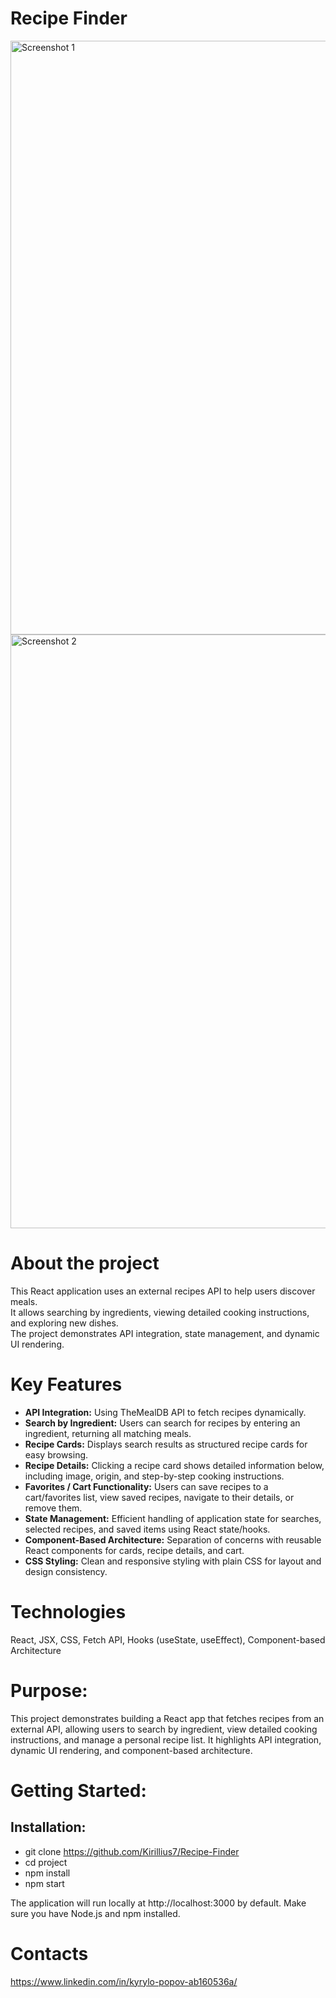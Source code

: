# Recipe Finder
<img width="1920" height="950" alt="Screenshot 1" src="https://github.com/user-attachments/assets/3e693830-001f-45be-bbe2-407e3a5afb2d" />
<img width="1920" height="950" alt="Screenshot 2" src="https://github.com/user-attachments/assets/5bf7980f-1a27-45ea-8173-e558b5b01865" />

# About the project
This React application uses an external recipes API to help users discover meals.  
It allows searching by ingredients, viewing detailed cooking instructions, and exploring new dishes.  
The project demonstrates API integration, state management, and dynamic UI rendering.

# Key Features

- **API Integration:** Using TheMealDB API to fetch recipes dynamically.
- **Search by Ingredient:** Users can search for recipes by entering an ingredient, returning all matching meals.
- **Recipe Cards:** Displays search results as structured recipe cards for easy browsing.
- **Recipe Details:** Clicking a recipe card shows detailed information below, including image, origin, and step-by-step cooking instructions.
- **Favorites / Cart Functionality:** Users can save recipes to a cart/favorites list, view saved recipes, navigate to their details, or remove them.
- **State Management:** Efficient handling of application state for searches, selected recipes, and saved items using React state/hooks.
- **Component-Based Architecture:** Separation of concerns with reusable React components for cards, recipe details, and cart.
- **CSS Styling:** Clean and responsive styling with plain CSS for layout and design consistency.

# Technologies
React, JSX, CSS, Fetch API, Hooks (useState, useEffect), Component-based Architecture

# Purpose:
This project demonstrates building a React app that fetches recipes from an external API, allowing users to search by ingredient, view detailed cooking instructions, and manage a personal recipe list. 
It highlights API integration, dynamic UI rendering, and component-based architecture.

# Getting Started:
## Installation:

- git clone https://github.com/Kirillius7/Recipe-Finder
- cd project
- npm install
- npm start

The application will run locally at http://localhost:3000 by default. Make sure you have Node.js and npm installed.

# Contacts
https://www.linkedin.com/in/kyrylo-popov-ab160536a/
